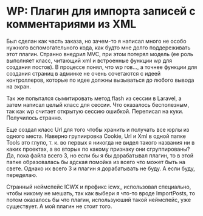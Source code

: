 # WP: Плагин для импорта записей с комментариями из XML

Был сделан как часть заказа, но зачем-то я написал много не особо нужного вспомогательного кода, как будто мне долго поддереживать этот плагин.
Странно внедрил MVC, при этом потерял модель (ее роль выполняет класс, читающий xml и встроенные функции wp для создания постов).
В процессе понял, что wp гов..., а точнее функции для создания страниц в админке не очень сочетаются с идеей контроллеров, которые по идее должны вызываться до любого вывода на экран.

Так же попытался сымитировать метод flash из сессии в Laravel, а затем написал целый класс для сессии.
Что оказалось бесполезным, так как wp считает открытую сессию ошибкой. Переписал на куки. Получилось странно.

Еще создал класс Url для того чтобы хранить и получать все юрлы из одного места.
Наверно групиировка Cookie, Url и Xml в одной папке Tools это глупо, т. к. во первых я никогда не видел такого названия ни в каких проектах, а во вторых по какому признаку они сгруппированы? Да, пока файла всего 3, но если бы я бы дорабатывал плагин, то в этой папке образовалась бы адская помойка из всего что может быть на свете.
Однако их всего 3 и плагин я дорабатывать не буду. А если буду, переделаю.

Странный неймспейс ICWX и префикс icwx_ использовал специально, чтобы никому не мешать, так как выбери я что-то вроде ImportPosts, то потом оказалось бы что плагин, используюший такой неймспейс, уже существует. А мой плагин не стоит того.
